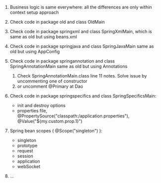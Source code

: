 1. Business logic is same everywhere: all the differences are only within context setup approach

2. Check code in package old and class OldMain

3. Check code in package springxml and class SpringXmlMain, which is same as old but using beans.xml

4. Check code in package springjava and class SpringJavaMain same as old but using AppConfig

5. Check code in package springannotation and class SpringAnnotationMain same as old but using Annotations
   1. Check SpringAnnotationMain.class line 11 notes. Solve issue by uncommenting one of constructor 
   2. or uncomment @Primary at Dao

6. Check code in package springspecifics and class SpringSpecificsMain:
   - init and destroy options
   - properties file, @PropertySource("classpath:/application.properties"), @Value("${my.custom.prop.1}")
   
7. Spring bean scopes ( @Scope("singleton") ):
    - singleton
    - prototype
    - request
    - session
    - application
    - webSocket

8. ...
